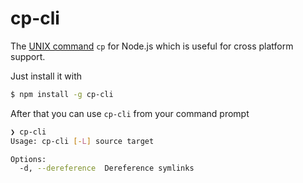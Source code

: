 # cp-cli

The [UNIX command](https://en.wikipedia.org/wiki/Cp_(Unix)) `cp` for Node.js
which is useful for cross platform support.

Just install it with

```sh
$ npm install -g cp-cli
```

After that you can use `cp-cli` from your command prompt

```sh
❯ cp-cli
Usage: cp-cli [-L] source target

Options:
  -d, --dereference  Dereference symlinks                              [boolean]
```
